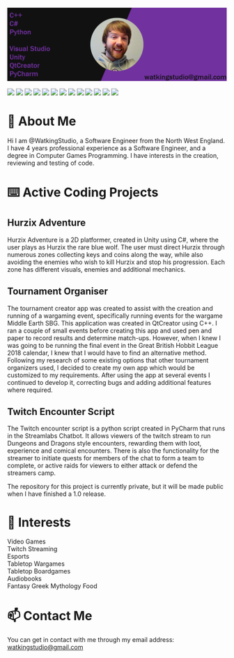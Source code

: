 ![alt-text](https://github.com/WatkingStudio/WatkingStudio/blob/main/GitHubHeader.png "Github Header")

![](https://img.shields.io/badge/Code-C++-informational?style=flat&logo=<LOGO_NAME>&logoColor=white&color=2bbc8a)
![](https://img.shields.io/badge/Code-C_Sharp-informational?style=flat&logo=<LOGO_NAME>&logoColor=white&color=2bbc8a)
![](https://img.shields.io/badge/Code-Python-informational?style=flat&logo=<LOGO_NAME>&logoColor=white&color=2bbc8a)
![](https://img.shields.io/badge/Editor-Visual_Studio-informational?style=flat&logo=<LOGO_NAME>&logoColor=white&color=2B7CBC)
![](https://img.shields.io/badge/Editor-Unity-informational?style=flat&logo=<LOGO_NAME>&logoColor=white&color=2B7CBC)
![](https://img.shields.io/badge/Editor-QtCreator-informational?style=flat&logo=<LOGO_NAME>&logoColor=white&color=2B7CBC)
![](https://img.shields.io/badge/Editor-PyCharm-informational?style=flat&logo=<LOGO_NAME>&logoColor=white&color=2B7CBC)
![](https://img.shields.io/badge/Tool-GitHub-informational?style=flat&logo=<LOGO_NAME>&logoColor=white&color=BC2B41)
![](https://img.shields.io/badge/Tool-GitLab-informational?style=flat&logo=<LOGO_NAME>&logoColor=white&color=BC2B41)
![](https://img.shields.io/badge/Tool-GIMP-informational?style=flat&logo=<LOGO_NAME>&logoColor=white&color=BC2B41)
![](https://img.shields.io/badge/Tool-Google_Sheets-informational?style=flat&logo=<LOGO_NAME>&logoColor=white&color=BC2B41)
![](https://img.shields.io/badge/Tool-Google_Docs-informational?style=flat&logo=<LOGO_NAME>&logoColor=white&color=BC2B41)
![](https://img.shields.io/badge/Tool-Microsoft_Office-informational?style=flat&logo=<LOGO_NAME>&logoColor=white&color=BC2B41)

# 👋 About Me
Hi I am @WatkingStudio, a Software Engineer from the North West England. I have 4 years professional experience as a Software Engineer, and a degree in Computer Games Programming. I have interests in the creation, reviewing and testing of code. 
# ⌨️ Active Coding Projects
## Hurzix Adventure
Hurzix Adventure is a 2D platformer, created in Unity using C#, where the user plays as Hurzix the rare blue wolf. The user must direct Hurzix through numerous zones collecting keys and coins along the way, while also avoiding the enemies who wish to kill Hurzix and stop his progression. Each zone has different visuals, enemies and additional mechanics.
## Tournament Organiser
The tournament creator app was created to assist with the creation and running of a wargaming event, specifically running events for the wargame Middle Earth SBG. This application was created in QtCreator using C++. I ran a couple of small events before creating this app and used pen and paper to record results and determine match-ups. However, when I knew I was going to be running the final event in the Great British Hobbit League 2018 calendar, I knew that I would have to find an alternative method. Following my research of some existing options that other tournament organizers used, I decided to create my own app which would be customized to my requirements. After using the app at several events I continued to develop it, correcting bugs and adding additional features where required.
## Twitch Encounter Script
The Twitch encounter script is a python script created in PyCharm that runs in the Streamlabs Chatbot. It allows viewers of the twitch stream to run Dungeons and Dragons style encounters, rewarding them with loot, experience and comical encounters. There is also the functionality for the streamer to initiate quests for members of the chat to form a team to complete, or active raids for viewers to either attack or defend the streamers camp.

The repository for this project is currently private, but it will be made public when I have finished a 1.0 release.
# 👀 Interests
Video Games  
Twitch Streaming  
Esports  
Tabletop Wargames  
Tabletop Boardgames  
Audiobooks  
Fantasy
Greek Mythology
Food
# 📫 Contact Me
You can get in contact with me through my email address: watkingstudio@gmail.com

<!---
WatkingStudio/WatkingStudio is a ✨ special ✨ repository because its `README.md` (this file) appears on your GitHub profile.
You can click the Preview link to take a look at your changes.
--->

